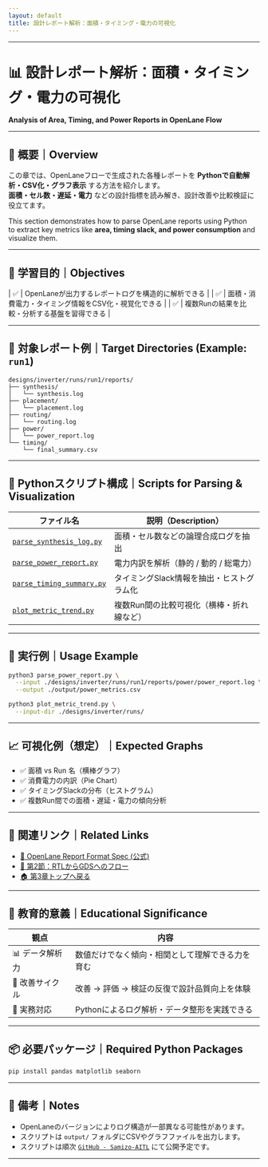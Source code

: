 ```yaml
---
layout: default
title: 設計レポート解析：面積・タイミング・電力の可視化 
---
```


---

# 📊 設計レポート解析：面積・タイミング・電力の可視化  
**Analysis of Area, Timing, and Power Reports in OpenLane Flow**

---

## 📘 概要｜Overview

この章では、OpenLaneフローで生成された各種レポートを **Pythonで自動解析・CSV化・グラフ表示** する方法を紹介します。  
**面積・セル数・遅延・電力** などの設計指標を読み解き、設計改善や比較検証に役立てます。

This section demonstrates how to parse OpenLane reports using Python  
to extract key metrics like **area, timing slack, and power consumption** and visualize them.

---

## 🎯 学習目的｜Objectives

| ✅ | OpenLaneが出力するレポートログを構造的に解析できる |
| ✅ | 面積・消費電力・タイミング情報をCSV化・視覚化できる |
| ✅ | 複数Runの結果を比較・分析する基盤を習得できる |

---

## 📁 対象レポート例｜Target Directories (Example: `run1`)

```text
designs/inverter/runs/run1/reports/
├── synthesis/
│   └── synthesis.log
├── placement/
│   └── placement.log
├── routing/
│   └── routing.log
├── power/
│   └── power_report.log
└── timing/
    └── final_summary.csv
```

---

## 🧰 Pythonスクリプト構成｜Scripts for Parsing & Visualization

| ファイル名 | 説明（Description） |
|------------|----------------------|
| [`parse_synthesis_log.py`](./parse_synthesis_log.py) | 面積・セル数などの論理合成ログを抽出 |
| [`parse_power_report.py`](./parse_power_report.py) | 電力内訳を解析（静的 / 動的 / 総電力） |
| [`parse_timing_summary.py`](./parse_timing_summary.py) | タイミングSlack情報を抽出・ヒストグラム化 |
| [`plot_metric_trend.py`](./plot_metric_trend.py) | 複数Run間の比較可視化（横棒・折れ線など） |

---

## 🚀 実行例｜Usage Example

```bash
python3 parse_power_report.py \
  --input ./designs/inverter/runs/run1/reports/power/power_report.log \
  --output ./output/power_metrics.csv
```

```bash
python3 plot_metric_trend.py \
  --input-dir ./designs/inverter/runs/
```

---

## 📈 可視化例（想定）｜Expected Graphs

- ✅ 面積 vs Run 名（横棒グラフ）
- ✅ 消費電力の内訳（Pie Chart）
- ✅ タイミングSlackの分布（ヒストグラム）
- ✅ 複数Run間での面積・遅延・電力の傾向分析

---

## 🔗 関連リンク｜Related Links

- [🧩 OpenLane Report Format Spec (公式)](https://openlane.readthedocs.io/en/latest/)
- [📘 第2節：RTLからGDSへのフロー](../02_rtl_to_gds_flow/README.md)
- [🏠 第3章トップへ戻る](../README.md)

---

## 🧠 教育的意義｜Educational Significance

| 観点 | 内容 |
|------|------|
| 📊 データ解析力 | 数値だけでなく傾向・相関として理解できる力を育む |
| 🔁 改善サイクル | 改善 → 評価 → 検証の反復で設計品質向上を体験 |
| 🐍 実務対応 | Pythonによるログ解析・データ整形を実践できる |

---

## 📦 必要パッケージ｜Required Python Packages

```bash
pip install pandas matplotlib seaborn
```

---

## 📝 備考｜Notes

- OpenLaneのバージョンによりログ構造が一部異なる可能性があります。
- スクリプトは `output/` フォルダにCSVやグラフファイルを出力します。
- スクリプトは順次 [`GitHub - Samizo-AITL`](https://github.com/Samizo-AITL) にて公開予定です。

---
